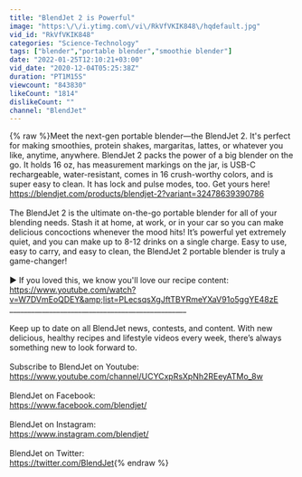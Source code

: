 ```yaml
---
title: "BlendJet 2 is Powerful"
image: "https:\/\/i.ytimg.com\/vi\/RkVfVKIK848\/hqdefault.jpg"
vid_id: "RkVfVKIK848"
categories: "Science-Technology"
tags: ["blender","portable blender","smoothie blender"]
date: "2022-01-25T12:10:21+03:00"
vid_date: "2020-12-04T05:25:38Z"
duration: "PT1M15S"
viewcount: "843830"
likeCount: "1814"
dislikeCount: ""
channel: "BlendJet"
---
```

{% raw %}Meet the next-gen portable blender—the BlendJet 2. It's perfect for making smoothies, protein shakes, margaritas, lattes, or whatever you like, anytime, anywhere. BlendJet 2 packs the power of a big blender on the go. It holds 16 oz, has measurement markings on the jar, is USB-C rechargeable, water-resistant, comes in 16 crush-worthy colors, and is super easy to clean. It has lock and pulse modes, too. Get yours here! <a rel="nofollow" target="blank" href="https://blendjet.com/products/blendjet-2?variant=32478639390786">https://blendjet.com/products/blendjet-2?variant=32478639390786</a><br /><br />The BlendJet 2 is the ultimate on-the-go portable blender for all of your blending needs. Stash it at home, at work, or in your car so you can make delicious concoctions whenever the mood hits! It’s powerful yet extremely quiet, and you can make up to 8-12 drinks on a single charge. Easy to use, easy to carry, and easy to clean, the BlendJet 2 portable blender is truly a game-changer! <br /><br />► If you loved this, we know you'll love our recipe content: <br />​<a rel="nofollow" target="blank" href="https://www.youtube.com/watch?v=W7DVmEoQDEY&amp;list=PLecsqsXgJftTBYRmeYXaV91o5ggYE48zE">https://www.youtube.com/watch?v=W7DVmEoQDEY&amp;list=PLecsqsXgJftTBYRmeYXaV91o5ggYE48zE</a><br />_________________________________________________<br /><br />Keep up to date on all BlendJet news, contests, and content. With new delicious, healthy recipes and lifestyle videos every week, there’s always something new to look forward to. <br /><br />Subscribe to BlendJet on Youtube:<br /><a rel="nofollow" target="blank" href="https://www.youtube.com/channel/UCYCxpRsXpNh2REeyATMo_8w">https://www.youtube.com/channel/UCYCxpRsXpNh2REeyATMo_8w</a><br /><br />BlendJet on Facebook: <br /><a rel="nofollow" target="blank" href="https://www.facebook.com/blendjet/">https://www.facebook.com/blendjet/</a><br /><br />BlendJet on Instagram: <br /><a rel="nofollow" target="blank" href="https://www.instagram.com/blendjet/">https://www.instagram.com/blendjet/</a><br /><br />BlendJet on Twitter:<br /><a rel="nofollow" target="blank" href="https://twitter.com/BlendJet">https://twitter.com/BlendJet</a>{% endraw %}
